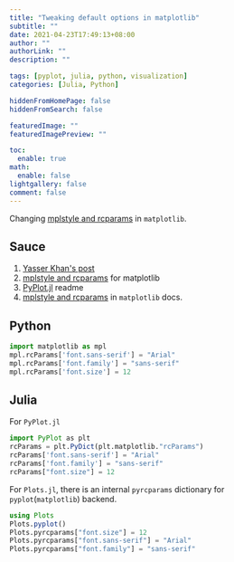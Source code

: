 ```yaml
---
title: "Tweaking default options in matplotlib"
subtitle: ""
date: 2021-04-23T17:49:13+08:00
author: ""
authorLink: ""
description: ""

tags: [pyplot, julia, python, visualization]
categories: [Julia, Python]

hiddenFromHomePage: false
hiddenFromSearch: false

featuredImage: ""
featuredImagePreview: ""

toc:
  enable: true
math:
  enable: false
lightgallery: false
comment: false
---
```


Changing [mplstyle and rcparams](https://matplotlib.org/stable/tutorials/introductory/customizing.html) in `matplotlib`.

<!--more-->

## Sauce

1. [Yasser Khan's post](https://web.stanford.edu/~ymkhan/blog/2015/matplotlib_change_default_font/)
1. [mplstyle and rcparams](https://matplotlib.org/stable/tutorials/introductory/customizing.html) for matplotlib
2. [PyPlot.jl](https://github.com/JuliaPy/PyPlot.jl) readme
3. [mplstyle and rcparams](https://matplotlib.org/stable/tutorials/introductory/customizing.html) in `matplotlib` docs.

## Python

```py
import matplotlib as mpl
mpl.rcParams['font.sans-serif'] = "Arial"
mpl.rcParams['font.family'] = "sans-serif"
mpl.rcParams['font.size'] = 12
```

## Julia

For `PyPlot.jl`

```julia
import PyPlot as plt
rcParams = plt.PyDict(plt.matplotlib."rcParams")
rcParams['font.sans-serif'] = "Arial"
rcParams['font.family'] = "sans-serif"
rcParams["font.size"] = 12
```

For `Plots.jl`, there is an internal `pyrcparams` dictionary for `pyplot`(`matplotlib`) backend.

```julia
using Plots
Plots.pyplot()
Plots.pyrcparams["font.size"] = 12
Plots.pyrcparams["font.sans-serif"] = "Arial"
Plots.pyrcparams["font.family"] = "sans-serif"
```
